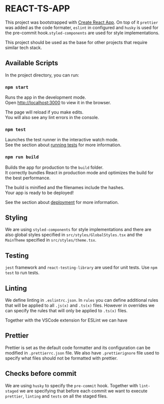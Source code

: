 # REACT-TS-APP

This project was bootstrapped with [Create React App](https://github.com/facebook/create-react-app). On top of it `prettier` was added as the code formater, `eslint` in configured and `husky` is used for the pre-commit hook.`styled-components` are used for style implementations.

This project should be used as the base for other projects that require similar tech stack.

## Available Scripts

In the project directory, you can run:

### `npm start`

Runs the app in the development mode.\
Open [http://localhost:3000](http://localhost:3000) to view it in the browser.

The page will reload if you make edits.\
You will also see any lint errors in the console.

### `npm test`

Launches the test runner in the interactive watch mode.\
See the section about [running tests](https://facebook.github.io/create-react-app/docs/running-tests) for more information.

### `npm run build`

Builds the app for production to the `build` folder.\
It correctly bundles React in production mode and optimizes the build for the best performance.

The build is minified and the filenames include the hashes.\
Your app is ready to be deployed!

See the section about [deployment](https://facebook.github.io/create-react-app/docs/deployment) for more information.

## Styling

We are using `styled-components` for style implementations and there are also global styles specified in `src/styles/GlobalStyles.tsx` and the `MainTheme` specified in `src/styles/theme.tsx`.

## Testing

`jest` framework and `react-testing-library` are used for unit tests. Use `npm test` to run tests.

## Linting

We define linting in `.eslintrc.json`. In `rules` you can define additional rules that will be applied to all `.js(x)` and `.ts(x)` files. However in overrides we can specify the rules that will only be applied to `.ts(x)` files.

Together with the VSCode extension for ESLint we can have

## Prettier

Prettier is set as the default code formatter and its configuration can be modified in `.prettierrc.json` file. We also have `.prettierignore` file used to specify what files should not be formatted with prettier.

## Checks before commit

We are using `husky` to specify the `pre-commit` hook. Together with `lint-staged` we are specifying that before each commit we want to execute `prettier`, `linting` and `tests` on all the staged files.
